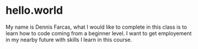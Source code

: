 # hello.world


My name is Dennis Farcas, what I would like to complete in this class is to learn how to code coming from a beginner level. I want to get employement in my nearby future with skills I learn in this course.
